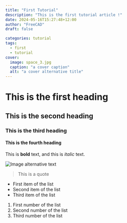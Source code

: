 ```yaml
---
title: "First Tutorial"
description: "This is the first tutorial article !"
date: 2024-05-16T15:27:48+12:00
author: "FreeCAD"
draft: false

categories: tutorial
tags:
  - first
  - tutorial
cover:
  image: space_3.jpg
  caption: "a cover caption"
  alt: "a cover alternative title"
---
```


# This is the first heading

## This is the second heading

### This is the third heading

#### This is the fourth heading

This is **bold** text, and this is *italic* text.

![Image alternative text](space_3.jpg "This is an image title")

> This is a quote

- First item of the list
- Second item of the list
- Third item of the list

1. First number of the list
2. Second number of the list
3. Third number of the list
